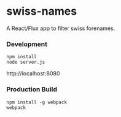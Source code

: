 swiss-names
===========

A React/Flux app to filter swiss forenames.

### Development

    npm install
    node server.js

http://localhost:8080

### Production Build

    npm install -g webpack
    webpack


